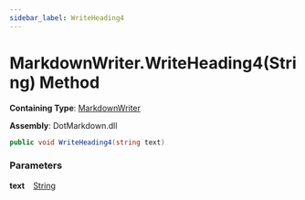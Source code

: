 ```yaml
---
sidebar_label: WriteHeading4
---
```


# MarkdownWriter\.WriteHeading4\(String\) Method

**Containing Type**: [MarkdownWriter](../index.md)

**Assembly**: DotMarkdown\.dll

```csharp
public void WriteHeading4(string text)
```

### Parameters

**text** &ensp; [String](https://docs.microsoft.com/en-us/dotnet/api/system.string)